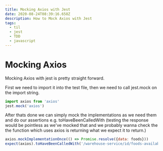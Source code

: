 ```yaml
---
title: Mocking Axios with Jest
date: 2020-08-24T08:39:16.658Z
description: How to Mock Axios with Jest
tags:
  - til
  - jest
  - TDD
  - javascript
---
```

# Mocking Axios

Mocking Axios with jest is pretty straight forward.

First we need to import it into the test file, then we need to call jest.mock on the import string.

```js
import axios from 'axios'
jest.mock('axios')
```

After thats done we can simply mock the implementations as we need them and do our assertions e.g. toHaveBeenCalledWith (testing the response would be pointless as we've mocked that and we probably wanna check the the function which uses axios is returning what we expect it to return.)

```js
axios.mockImplementationOnce(() => Promise.resolve({data: foods}))
expect(axios).toHaveBeenCalledWith('/warehouse-service/id/foods-availability')
```